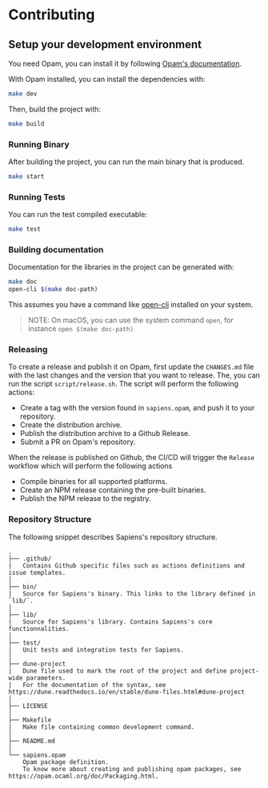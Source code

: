 # Contributing

## Setup your development environment

You need Opam, you can install it by following [Opam's documentation](https://opam.ocaml.org/doc/Install.html).

With Opam installed, you can install the dependencies with:

```bash
make dev
```

Then, build the project with:

```bash
make build
```

### Running Binary

After building the project, you can run the main binary that is produced.


```bash
make start
```

### Running Tests

You can run the test compiled executable:


```bash
make test
```

### Building documentation

Documentation for the libraries in the project can be generated with:


```bash
make doc
open-cli $(make doc-path)
```

This assumes you have a command like [open-cli](https://github.com/sindresorhus/open-cli) installed on your system.

> NOTE: On macOS, you can use the system command `open`, for instance `open $(make doc-path)`

### Releasing

To create a release and publish it on Opam, first update the `CHANGES.md` file with the last changes and the version that you want to release.
The, you can run the script `script/release.sh`. The script will perform the following actions:

- Create a tag with the version found in `sapiens.opam`, and push it to your repository.
- Create the distribution archive.
- Publish the distribution archive to a Github Release.
- Submit a PR on Opam's repository.

When the release is published on Github, the CI/CD will trigger the `Release` workflow which will perform the following actions

- Compile binaries for all supported platforms.
- Create an NPM release containing the pre-built binaries.
- Publish the NPM release to the registry.

### Repository Structure

The following snippet describes Sapiens's repository structure.

```text
.
├── .github/
|   Contains Github specific files such as actions definitions and issue templates.
│
├── bin/
|   Source for Sapiens's binary. This links to the library defined in `lib/`.
│
├── lib/
|   Source for Sapiens's library. Contains Sapiens's core functionnalities.
│
├── test/
|   Unit tests and integration tests for Sapiens.
│
├── dune-project
|   Dune file used to mark the root of the project and define project-wide parameters.
|   For the documentation of the syntax, see https://dune.readthedocs.io/en/stable/dune-files.html#dune-project
│
├── LICENSE
│
├── Makefile
|   Make file containing common development command.
│
├── README.md
│
└── sapiens.opam
    Opam package definition.
    To know more about creating and publishing opam packages, see https://opam.ocaml.org/doc/Packaging.html.
```
